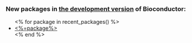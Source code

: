 ### New packages in [the development version](/packages/devel/bioc) of Bioconductor:

<!--[RSS Feed]()-->

<ul>
  <% for package in recent_packages() %>
    <li><a class="symlink" href="/packages/devel/bioc/html/<%=package%>.html"><%=package%></a></li>
  <% end %>
</ul>
